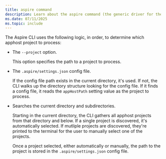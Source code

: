```yaml
---
title: aspire command
description: Learn about the aspire command (the generic driver for the Aspire CLI) and its usage.
ms.date: 07/11/2025
ms.topic: include
---
```


The Aspire CLI uses the following logic, in order, to determine which apphost project to process:

- The `--project` option.

  This option specifies the path to a project to process.

- The `.aspire/settings.json` config file.

  If the config file path exists in the current directory, it's used. If not, the CLI walks up the directory structure looking for the config file. If it finds a config file, it reads the `appHostPath` setting value as the project to process.

- Searches the current directory and subdirectories.

  Starting in the current directory, the CLI gathers all apphost projects from that directory and below. If a single project is discovered, it's automatically selected. If mutliple projects are discovered, they're printed to the terminal for the user to manually select one of the projects.
  
  Once a project selected, either automatically or manually, the path to the project is stored in the `.aspire/settings.json` config file.
